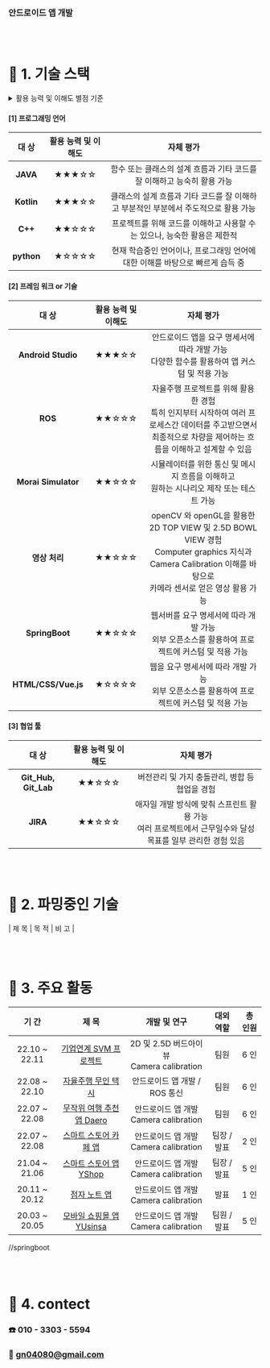 ### 안드로이드 앱 개발

<br>

<br>

# :hammer: 1. 기술 스택

<details> <summary>활용 능력 및 이해도 별점 기준</summary>
<div>
★☆☆☆☆ : 기본적인 흐름을 알지만 주석이 있어야 내용 이해 가능
<br><br>
★★☆☆☆ : 주석 없이 코드를 이해 할 수 있고, 다른 이의 코드를 사용은 가능하나 자유로운 커스터마이징은 제한 
<br><br>
★★★☆☆ : 내부적인 동작 흐름 이해, 부분적으로 내가 주도적으로 사용 가능
<br><br>
★★★★☆ : 전체 흐름을 이해하고, 적극적인 활용 가능
<br><br>
★★★★★ : 아직 내 수준에선 정의하지 못함
</div>
</details>




#### [1] 프로그래밍 언어

|    대 상     | 활용 능력 및 이해도 |                          자체 평가                           |
| :----------: | :-----------------: | :----------------------------------------------------------: |
|  **JAVA**  |        ★★★☆☆        | 함수 또는 클래스의 설계 흐름과 기타 코드를 잘 이해하고 능숙히 활용 가능 |
|  **Kotlin**  |        ★★★☆☆        | 클래스의 설계 흐름과 기타 코드를 잘 이해하고 부분적인 부분에서 주도적으로 활용 가능 |
| **C++** |        ★★☆☆☆        | 프로젝트를 위해 코드를 이해하고 사용할 수는 있으나, 능숙한 활용은 제한적 |
|   **python**    |        ★☆☆☆☆        | 현재 학습중인 언어이나, 프로그래밍 언어에 대한 이해를 바탕으로 빠르게 습득 중 |


#### [2] 프레임 워크 or 기술

|                          대 상                          | 활용 능력 및 이해도 |                          자체 평가                           |
| :-----------------------------------------------------: | :-----------------: | :----------------------------------------------------------: |
| **Android Studio** |        ★★★☆☆        | 안드로이드 앱을 요구 명세서에 따라 개발 가능<br /> 다양한 함수를 활용하여 앱 커스텀 및 적용 가능 |
|                         **ROS**                         |        ★★☆☆☆        | 자율주행 프로젝트를 위해 활용한 경험<br />특히 인지부터 시작하여 여러 프로세스간 데이터를 주고받으면서 <br />최종적으로 차량을 제어하는 흐름을 이해하고 설계할 수 있음 |
|                   **Morai Simulator**                   |        ★★☆☆☆        | 시뮬레이터를 위한 통신 및 메시지 흐름을 이해하고<br />원하는 시나리오 제작 또는 테스트 가능 |
|                      **영상 처리**                      |        ★★☆☆☆        | openCV 와 openGL을 활용한 2D TOP VIEW 및 2.5D BOWL VIEW 경험<br />Computer graphics 지식과 Camera Calibration 이해를 바탕으로 <br />카메라 센서로 얻은 영상 활용 가능 |
|                      **SpringBoot**                      |        ★★☆☆☆        | 웹서버를 요구 명세서에 따라 개발 가능 <br /> 외부 오픈소스를 활용하여 프로젝트에 커스텀 및 적용 가능 |
| **HTML/CSS/Vue.js** |        ★☆☆☆☆        | 웹을 요구 명세서에 따라 개발 가능<br /> 외부 오픈소스를 활용하여 프로젝트에 커스텀 및 적용 가능 |

#### [3] 협업 툴

|        대 상         | 활용 능력 및 이해도 |                          자체 평가                           |
| :------------------: | :-----------------: | :----------------------------------------------------------: |
| **Git_Hub, Git_Lab** |        ★★☆☆☆        |        버전관리 및 가지 충돌관리, 병합 등 협업을 경험      |
|       **JIRA**       |        ★★☆☆☆        | 애자일 개발 방식에 맞춰 스프린트 활용 가능<br /> 여러 프로젝트에서 근무일수와 달성 목표를 일부 관리한 경험 있음 |

<br>

<br>

# :book: 2. 파밍중인 기술

|                            제 목                             |                            목 적                             | 비 고 |


<br>

<br>

# :rocket: 3. 주요 활동

|     기 간      |                            제 목                             |                         개발 및 연구                         |    대외 역할     |        총 인원         |
| :------------: | :----------------------------------------------------------: | :----------------------------------------------------------: | :--------------: | :--------------------: |
| 22.10 ~ 22.11 |   [기업연계 SVM 프로젝트](https://github.com/kim-kihan/SurroundView_Monitor)   |   2D 및 2.5D 버드아이 뷰<br /> Camera calibration    |   팀원    |          6 인          |
| 22.08 ~ 22.10  |                      [자율주행 무인 택시](https://github.com/kim-kihan/alpha_car)                      |             안드로이드 앱 개발 / ROS 통신             |   팀원    |          6 인          |
| 22.07 ~ 22.08 |   [무작위 여행 추천 앱 Daero](https://github.com/kim-kihan/Daero)   |   안드로이드 앱 개발<br /> Camera calibration    |   팀원    |          6 인          |
| 22.07 ~ 22.08 |   [스마트 스토어 카페 앱](https://github.com/kim-kihan/cafe)   |   안드로이드 앱 개발<br /> Camera calibration    |   팀장  / 발표  |          2 인          |
| 21.04 ~ 21.06 |   [스마트 스토어 앱 YShop](https://github.com/kim-kihan/YShop)   |   안드로이드 앱 개발 <br /> Camera calibration    |   팀장  / 발표  |          5 인          |
| 20.11 ~ 20.12 |   [점자 노트 앱](https://github.com/kim-kihan/Braille)   |   안드로이드 앱 개발 <br /> Camera calibration    |   발표  |          1 인          |
| 20.03 ~ 20.05 |   [모바일 쇼핑몰 앱 YUsinsa](https://github.com/kim-kihan/yusinsa)   |   안드로이드 앱 개발 <br /> Camera calibration    |   팀원  / 발표  |          5 인          |
//springboot


<br>

<br>


# :car: 4. contect

### **:phone: 010 - 3303 - 5594**

### **:email: gn04080@gmail.com**
